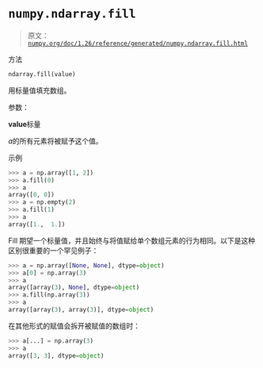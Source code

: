 # `numpy.ndarray.fill`

> 原文：[`numpy.org/doc/1.26/reference/generated/numpy.ndarray.fill.html`](https://numpy.org/doc/1.26/reference/generated/numpy.ndarray.fill.html)

方法

```py
ndarray.fill(value)
```

用标量值填充数组。

参数：

**value**标量

*a*的所有元素将被赋予这个值。

示例

```py
>>> a = np.array([1, 2])
>>> a.fill(0)
>>> a
array([0, 0])
>>> a = np.empty(2)
>>> a.fill(1)
>>> a
array([1.,  1.]) 
```

Fill 期望一个标量值，并且始终与将值赋给单个数组元素的行为相同。以下是这种区别很重要的一个罕见例子：

```py
>>> a = np.array([None, None], dtype=object)
>>> a[0] = np.array(3)
>>> a
array([array(3), None], dtype=object)
>>> a.fill(np.array(3))
>>> a
array([array(3), array(3)], dtype=object) 
```

在其他形式的赋值会拆开被赋值的数组时：

```py
>>> a[...] = np.array(3)
>>> a
array([3, 3], dtype=object) 
```
